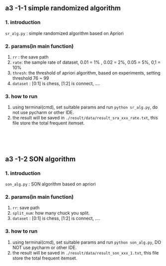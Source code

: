 ## a3 -1-1 simple randomized algorithm

### 1. introduction

`sr_alg.py` : simple randomized algorithm based on Apriori<br>

### 2. params(in main function)
1. `rr` : the save path
2. `rate`: the sample rate of dataset, 0.01 = 1% , 0.02 = 2%, 0.05 = 5%, 0,1 = 10%
3. `thresh`: the threshold of apriori algorithm, based on experiments, setting threshold 76 ~ 99 
4. `dataset` : [0:1] is chess, [1:2] is connect, ....
   
### 3. how to run
1. using terminal(cmd), set suitable params and run `python sr_alg.py`, do not use pycharm or other IDE.
2. the result will be saved in `./result/data/result_sra_xxx_rate.txt`, this file store the total frequent itemset.

<br><br><br>

## a3 -1-2 SON algorithm

### 1. introduction
`son_alg.py` : SON algorithm based on apriori<br>

### 2. params(in main function)
1. `rr`: save path
2. `split_num`: how many chuck you split.
3. `dataset` : [0:1] is chess, [1:2] is connect, ....

### 3. how to run
1. using terminal(cmd), set suitable params and run `python son_alg.py`, DO NOT use pycharm or other IDE.
2. the result will be saved in `./result/data/result_son_xxx_1.txt`, this file store the total frequent itemset.